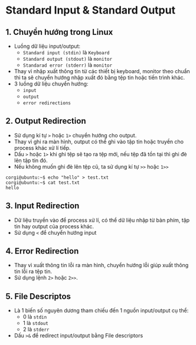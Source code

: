 # Standard Input & Standard Output
## 1. Chuyển hướng trong Linux
- Luồng dữ liệu input/output:
  + `Standard input (stdin)` là `Keyboard`
  + `Standard output (stdout)` là `monitor`
  + `Standarad error (stderr)` là `monitor`
- Thay vì nhập xuất thông tin từ các thiết bị keyboard, monitor theo chuẩn thì ta sẽ chuyển hướng nhập xuất đó bằng tệp tin hoặc tiến trình khác.
- 3 luồng dữ liệu chuyển hướng:
   + `input`
   + `output`
   + `error redirections`

## 2. Output Redirection
- Sử dụng kí tự `>` hoặc `1>` chuyển hướng cho output.
- Thay vì ghi ra màn hình, output có thể ghi vào tập tin hoặc truyền cho process khác xử lí tiếp.
- Dấu `>` hoặc `1>` khi ghi tệp sẽ tạo ra tệp mới, nếu tệp đã tồn tại thì ghi đè lên tập tin đó.
- Nếu không muốn ghi đè lên tệp cũ, ta sử dụng kí tự `>>` hoặc `1>>`

```
corgi@ubuntu:~$ echo "hello" > test.txt
corgi@ubuntu:~$ cat test.txt 
hello

```

## 3. Input Redirection
- Dữ liệu truyền vào để process xử lí, có thể dữ liệu nhập từ bàn phím, tập tin hay output của process khác.
- Sử dụng `<` để chuyển hướng input

## 4. Error Redirection
- Thay vì xuất thông tin lỗi ra màn hình, chuyển hướng lỗi giúp xuất thông tin lỗi ra tệp tin.
- Sử dụng lệnh `2>` hoặc `2>>`.

## 5. File Descriptos
- Là 1 biến số nguyên dương tham chiếu đến 1 nguồn input/output cụ thể:
  + 0 là `stdin`
  + 1 là `stdout`
  + 2 là `stderr`
- Dấu `>&` để redirect input/output bằng File descriptors


